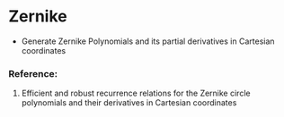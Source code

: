 # Zernike

* Generate Zernike Polynomials and its partial derivatives in Cartesian coordinates

### Reference:

1. Efficient and robust recurrence relations for the Zernike circle polynomials and their derivatives in Cartesian coordinates
